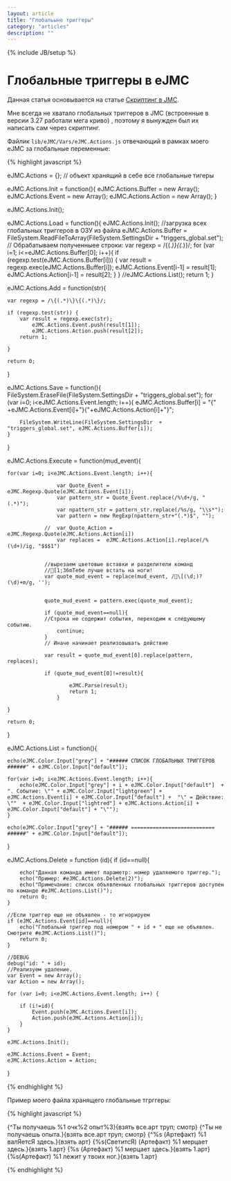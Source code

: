 ```yaml
---
layout: article
title: "Глобальыне триггеры"
category: "articles"
description: ""
---
```

{% include JB/setup %}

# Глобальные триггеры в eJMC

Данная статья основывается на статье [Скриптинг в JMC](http://nerevar.github.io/jmc/articles/jmc-scripts/).

Мне всегда не хватало глобальных триггеров в JMC (встроенные в версии 3.27 работали мега криво) , поэтому я вынужден был их написать сам через скриптинг.

Файлик `lib/eJMC/Vars/eJMC.Actions.js` отвечающий в рамках моего eJMC за глобальные переменные:

{% highlight javascript %}

eJMC.Actions = {}; // объект хранящий в себе все глобальные тигеры

eJMC.Actions.Init = function(){
	eJMC.Actions.Buffer = new Array();
	eJMC.Actions.Event = new Array();
	eJMC.Actions.Action = new Array();
}

eJMC.Actions.Init();

eJMC.Actions.Load = function(){
	eJMC.Actions.Init();
	//загрузка всех глобальных триггеров в ОЗУ из файла
	eJMC.Actions.Buffer = FileSystem.ReadFileToArray(FileSystem.SettingsDir  + "triggers_global.set");
	// Обрабатываем полученныее строки:
	var regexp = /\{(.*)\}\{(.*)\}/;
	for (var i=1; i<=eJMC.Actions.Buffer[0]; i++){
		if (regexp.test(eJMC.Actions.Buffer[i])) {
			var	result = regexp.exec(eJMC.Actions.Buffer[i]);
			eJMC.Actions.Event[i-1] = result[1];
			eJMC.Actions.Action[i-1] = result[2];
		}
	}
	//eJMC.Actions.List();
	return 1;
}
	

eJMC.Actions.Add = function(str){

	var regexp = /\{(.*)\}\{(.*)\}/;
	
	if (regexp.test(str)) {
		var	result = regexp.exec(str);
			eJMC.Actions.Event.push(result[1]);
			eJMC.Actions.Action.push(result[2]);
		return 1;
		
	}
		
	return 0;
}

eJMC.Actions.Save = function(){
	FileSystem.EraseFile(FileSystem.SettingsDir  + "triggers_global.set");
	for (var i=0; i<eJMC.Actions.Event.length; i++){
		eJMC.Actions.Buffer[i] = "{" +eJMC.Actions.Event[i]+"}{"+eJMC.Actions.Action[i]+"}";

		FileSystem.WriteLine(FileSystem.SettingsDir  + "triggers_global.set", eJMC.Actions.Buffer[i]);
	}
}


eJMC.Actions.Execute = function(mud_event){


	for(var i=0; i<eJMC.Actions.Event.length; i++){
	
					var Quote_Event = eJMC.Regexp.Quote(eJMC.Actions.Event[i]);
					var pattern_str = Quote_Event.replace(/%\d+/g, "(.*)");
					var	npattern_str = pattern_str.replace(/%s/g, "\\s*");
					var pattern = new RegExp(npattern_str+"(.*)$", "");
										
				//	var Quote_Action = eJMC.Regexp.Quote(eJMC.Actions.Action[i])
					var replaces =	eJMC.Actions.Action[i].replace(/%(\d+)/ig, "$$$1")
				
									
				//вырезаем цветовые вставки и разделители команд
				//[1;36mТебе лучше встать на ноги!
				var quote_mud_event = replace(mud_event, /\[(\d;)?(\d)+m/g, '');
				
			
				quote_mud_event = pattern.exec(quote_mud_event);
			
				if (quote_mud_event==null){
				//Строка не содержит события, переходим к следующему событию.
					continue;
				}
				// Иначе начинает реализовывать действие
				
				var result = quote_mud_event[0].replace(pattern, replaces);
				
				if (quote_mud_event[0]!=result){
												
						eJMC.Parse(result);
						return 1;
					}	
			
	}			
	
	return 0;					

}

eJMC.Actions.List = function(){


	echo(eJMC.Color.Input["grey"] + "###### СПИСОК ГЛОБАЛЬНЫХ ТРИГГЕРОВ ######" + eJMC.Color.Input["default"]);
	
	for(var i=0; i<eJMC.Actions.Event.length; i++){
		echo(eJMC.Color.Input["grey"] + i + eJMC.Color.Input["default"]  + ". Событие: \"" + eJMC.Color.Input["lightgreen"] + eJMC.Actions.Event[i] + eJMC.Color.Input["default"] +  "\" = Действие: \""  + eJMC.Color.Input["lightred"] + eJMC.Actions.Action[i] + eJMC.Color.Input["default"] + "\"");	
	}
	
	echo(eJMC.Color.Input["grey"] + "###### =========================== ######" + eJMC.Color.Input["default"]);
}

eJMC.Actions.Delete = function (id){
	if (id==null){
		
		echo("Данная команда имеет параметр: номер удаляемого триггер.");
		echo("Пример: #eJMC.Actions.Delete(2)");
		echo("Примечание: список объявленных глобальных триггеров доступен по команде #eJMC.Actions.List()");
		return 0;
	}
		
	//Если триггер еще не объявлен - то игнорируем
	if (eJMC.Actions.Event[id]==null){
		echo("Глобальнй триггер под номером " + id + " еще не объявлен. Смотрите #eJMC.Actions.List()");
		return 0;
	}
	
	//DEBUG
	debug("id: " + id);
	//Реализуем удаление.
	var Event = new Array();
	var Action = new Array();
	
	for (var i=0; i<eJMC.Actions.Event.length; i++) {
		
		if (i!=id){
			Event.push(eJMC.Actions.Event[i]);
			Action.push(eJMC.Actions.Action[i]);
		}
	}
	
	eJMC.Actions.Init();
	
	eJMC.Actions.Event = Event;
	eJMC.Actions.Action = Action;
		
}

{% endhighlight %}

Пример моего файла хранящего глобальные тгрггеры:

{% highlight javascript %}

{^Ты получаешь %1 очк%2 опыт%3}{взять все.арт труп; смотр}
{^Ты не получаешь опыта.}{взять все.арт труп; смотр}
{^%s     (Артефакт) %1 валЯетсЯ здесь.}{взять арт}
{%s(СветитсЯ) (Артефакт) %1 мерцает здесь.}{взять 1.арт}
{%s (Артефакт) %1 мерцает здесь.}{взять 1.арт}
{%s(Артефакт) %1 лежит у твоих ног.}{взять 1.арт}

{% endhighlight %}
